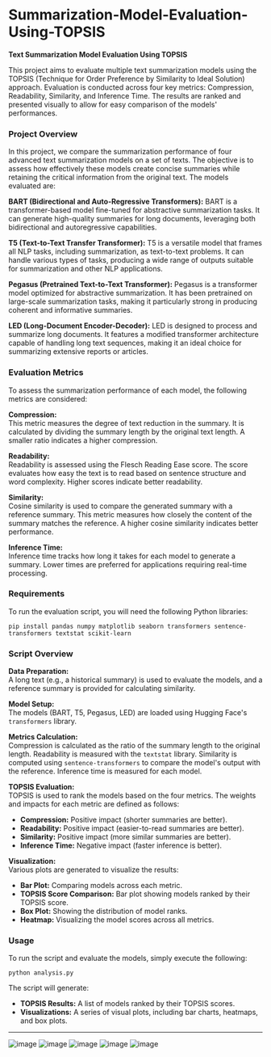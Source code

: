 # Summarization-Model-Evaluation-Using-TOPSIS

**Text Summarization Model Evaluation Using TOPSIS**

This project aims to evaluate multiple text summarization models using the TOPSIS (Technique for Order Preference by Similarity to Ideal Solution) approach. Evaluation is conducted across four key metrics: Compression, Readability, Similarity, and Inference Time. The results are ranked and presented visually to allow for easy comparison of the models' performances.

### Project Overview
In this project, we compare the summarization performance of four advanced text summarization models on a set of texts. The objective is to assess how effectively these models create concise summaries while retaining the critical information from the original text. The models evaluated are:

**BART (Bidirectional and Auto-Regressive Transformers):**
BART is a transformer-based model fine-tuned for abstractive summarization tasks. It can generate high-quality summaries for long documents, leveraging both bidirectional and autoregressive capabilities.

**T5 (Text-to-Text Transfer Transformer):**
T5 is a versatile model that frames all NLP tasks, including summarization, as text-to-text problems. It can handle various types of tasks, producing a wide range of outputs suitable for summarization and other NLP applications.

**Pegasus (Pretrained Text-to-Text Transformer):**
Pegasus is a transformer model optimized for abstractive summarization. It has been pretrained on large-scale summarization tasks, making it particularly strong in producing coherent and informative summaries.

**LED (Long-Document Encoder-Decoder):**
LED is designed to process and summarize long documents. It features a modified transformer architecture capable of handling long text sequences, making it an ideal choice for summarizing extensive reports or articles.

### Evaluation Metrics
To assess the summarization performance of each model, the following metrics are considered:

**Compression:**  
This metric measures the degree of text reduction in the summary. It is calculated by dividing the summary length by the original text length. A smaller ratio indicates a higher compression.

**Readability:**  
Readability is assessed using the Flesch Reading Ease score. The score evaluates how easy the text is to read based on sentence structure and word complexity. Higher scores indicate better readability.

**Similarity:**  
Cosine similarity is used to compare the generated summary with a reference summary. This metric measures how closely the content of the summary matches the reference. A higher cosine similarity indicates better performance.

**Inference Time:**  
Inference time tracks how long it takes for each model to generate a summary. Lower times are preferred for applications requiring real-time processing.

### Requirements
To run the evaluation script, you will need the following Python libraries:

```
pip install pandas numpy matplotlib seaborn transformers sentence-transformers textstat scikit-learn
```

### Script Overview

**Data Preparation:**  
A long text (e.g., a historical summary) is used to evaluate the models, and a reference summary is provided for calculating similarity.

**Model Setup:**  
The models (BART, T5, Pegasus, LED) are loaded using Hugging Face's `transformers` library.

**Metrics Calculation:**  
Compression is calculated as the ratio of the summary length to the original length. Readability is measured with the `textstat` library. Similarity is computed using `sentence-transformers` to compare the model's output with the reference. Inference time is measured for each model.

**TOPSIS Evaluation:**  
TOPSIS is used to rank the models based on the four metrics. The weights and impacts for each metric are defined as follows:
- **Compression:** Positive impact (shorter summaries are better).
- **Readability:** Positive impact (easier-to-read summaries are better).
- **Similarity:** Positive impact (more similar summaries are better).
- **Inference Time:** Negative impact (faster inference is better).

**Visualization:**  
Various plots are generated to visualize the results:
- **Bar Plot:** Comparing models across each metric.
- **TOPSIS Score Comparison:** Bar plot showing models ranked by their TOPSIS score.
- **Box Plot:** Showing the distribution of model ranks.
- **Heatmap:** Visualizing the model scores across all metrics.

### Usage
To run the script and evaluate the models, simply execute the following:

```
python analysis.py
```

The script will generate:
- **TOPSIS Results:** A list of models ranked by their TOPSIS scores.
- **Visualizations:** A series of visual plots, including bar charts, heatmaps, and box plots.


---
![image](https://github.com/user-attachments/assets/c7d2600c-96ab-4da8-b176-3d3569b8ed49)
![image](https://github.com/user-attachments/assets/ae48820d-f238-4f95-8ab2-f73a085978a6)
![image](https://github.com/user-attachments/assets/aaa05352-9de5-407a-a231-b711b1fd9fac)
![image](https://github.com/user-attachments/assets/195c8eb3-0b19-427f-9094-cd1ba5fc9943)
![image](https://github.com/user-attachments/assets/4aee5fa9-163b-40f4-a0c8-e5b4ccc82f8d)


